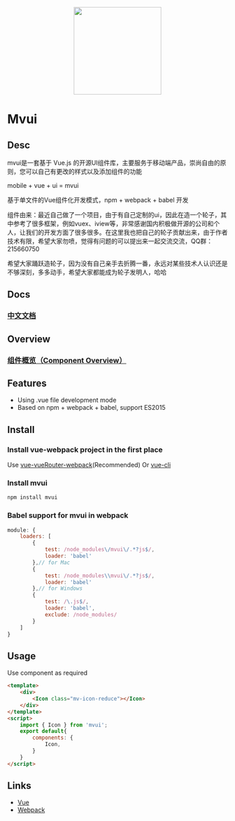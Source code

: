 

<p align="center">
    <a href="https://greatboy.github.io/mvui-page/">
        <img width="200" src="https://github.com/GreatBoy/mvui/blob/master/assets/image/Mvui-02.png">
    </a>
</p>



# Mvui 

## Desc

mvui是一套基于 Vue.js 的开源UI组件库，主要服务于移动端产品，崇尚自由的原则，您可以自己有更改的样式以及添加组件的功能

mobile + vue + ui = mvui

基于单文件的Vue组件化开发模式，npm + webpack + babel 开发

组件由来：最近自己做了一个项目，由于有自己定制的ui，因此在造一个轮子，其中参考了很多框架，例如vuex、iview等，非常感谢国内积极做开源的公司和个人，让我们的开发方面了很多很多。在这里我也把自己的轮子贡献出来，由于作者技术有限，希望大家勿喷，觉得有问题的可以提出来一起交流交流，QQ群：215660750


希望大家踊跃造轮子，因为没有自己亲手去折腾一番，永远对某些技术人认识还是不够深刻，多多动手，希望大家都能成为轮子发明人，哈哈


## Docs

### [中文文档](https://greatboy.github.io/mvui-page/)


## Overview

### [组件概览（Component Overview）](https://greatboy.github.io/mvui-example/)


## Features

- Using .vue file development mode
- Based on npm + webpack + babel, support ES2015



## Install

### Install vue-webpack project in the first place 

Use [vue-vueRouter-webpack](https://github.com/icarusion/vue-vueRouter-webpack)(Recommended) Or [vue-cli](https://github.com/vuejs/vue-cli)

### Install mvui

```bash
npm install mvui
```

### Babel support for mvui in webpack


```js
module: {
    loaders: [
        {
            test: /node_modules\/mvui\/.*?js$/,
            loader: 'babel'
        },// for Mac
        {   
            test: /node_modules\\mvui\/.*?js$/,         
            loader: 'babel' 
        },// for Windows
        { 
            test: /\.js$/, 
            loader: 'babel', 
            exclude: /node_modules/ 
        }
    ]
}
```



## Usage

Use component as required

```html
<template>  
    <div>
        <Icon class="mv-icon-reduce"></Icon>
    </div>
</template> 
<script>
    import { Icon } from 'mvui';
    export default{   
        components: { 
            Icon,
        }
    }
</script>
```


## Links

- [Vue](https://github.com/vuejs/vue)
- [Webpack](https://github.com/webpack/webpack)







